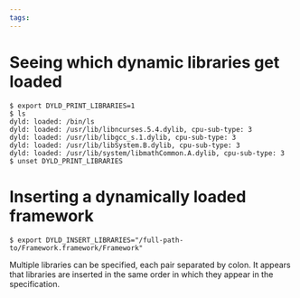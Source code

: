 ```yaml
---
tags: 
---
```


# Seeing which dynamic libraries get loaded

    $ export DYLD_PRINT_LIBRARIES=1
    $ ls
    dyld: loaded: /bin/ls
    dyld: loaded: /usr/lib/libncurses.5.4.dylib, cpu-sub-type: 3
    dyld: loaded: /usr/lib/libgcc_s.1.dylib, cpu-sub-type: 3
    dyld: loaded: /usr/lib/libSystem.B.dylib, cpu-sub-type: 3
    dyld: loaded: /usr/lib/system/libmathCommon.A.dylib, cpu-sub-type: 3
    $ unset DYLD_PRINT_LIBRARIES

# Inserting a dynamically loaded framework

    $ export DYLD_INSERT_LIBRARIES="/full-path-to/Framework.framework/Framework"

Multiple libraries can be specified, each pair separated by colon. It appears that libraries are inserted in the same order in which they appear in the specification.
